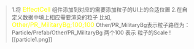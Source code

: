 
>	1.将 <font  
color="yellow"  
size="3"> EffectCell</font> 组件添加到对应的需要添加粒子的UI上的合适位置
>	2.在自定义数据中填上相应需要渲染的粒子
>		比如,    <font  
color="yellow"  
size="3"> Other/PR_MilitaryBg;100;100</font>
>		Other/PR_MilitaryBg表示粒子路径为：    Particle/Prefab/Other/PR_MilitaryBg
>		两个100 表示 粒子的Scale
>		![[particle1.png]]



